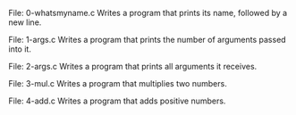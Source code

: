File: 0-whatsmyname.c Writes a program that prints its name, followed by a new line.

File: 1-args.c Writes a program that prints the number of arguments passed into it.

File: 2-args.c Writes a program that prints all arguments it receives.

File: 3-mul.c Writes a program that multiplies two numbers.

File: 4-add.c Writes a program that adds positive numbers.